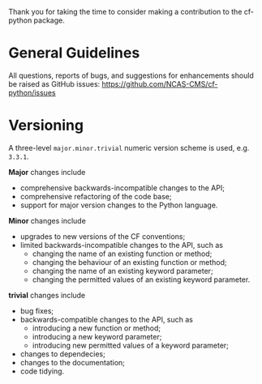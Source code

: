 Thank you for taking the time to consider making a contribution to the
cf-python package.

# General Guidelines

All questions, reports of bugs, and suggestions for enhancements
should be raised as GitHub issues:
https://github.com/NCAS-CMS/cf-python/issues

# Versioning

A three-level ``major.minor.trivial`` numeric version scheme is used,
e.g. ``3.3.1``.

**Major** changes include
  * comprehensive backwards-incompatible changes to the API;
  * comprehensive refactoring of the code base;
  * support for major version changes to the Python language.

**Minor** changes include
  * upgrades to new versions of the CF conventions;
  * limited backwards-incompatible changes to the API, such as
    - changing the name of an existing function or method;
    - changing the behaviour of an existing function or method;
    - changing the name of an existing keyword parameter;
    - changing the permitted values of an existing keyword parameter.

**trivial** changes include
  * bug fixes;
  * backwards-compatible changes to the API, such as
    - introducing a new function or method;
    - introducing a new keyword parameter;
    - introducing new permitted values of a keyword parameter;
  * changes to dependecies;
  * changes to the documentation;
  * code tidying.
